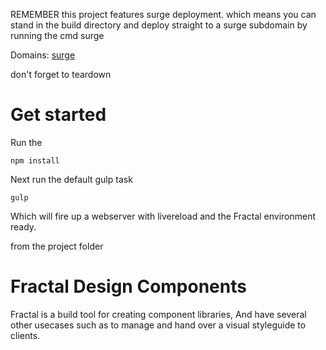 REMEMBER this project features surge deployment. which means you can stand in the build directory and deploy straight to a surge subdomain by running the cmd surge

Domains: [surge](http://shirtmeplz.surge.sh)

don't forget to teardown

# Get started

Run the 
```
npm install 
```

Next run the default gulp task
```
gulp
```

Which will fire up a webserver with livereload and the Fractal environment ready. 

from the project folder 

# Fractal Design Components

Fractal is a build tool for creating component libraries, And have several other usecases such as to manage and hand over a visual styleguide to clients. 
